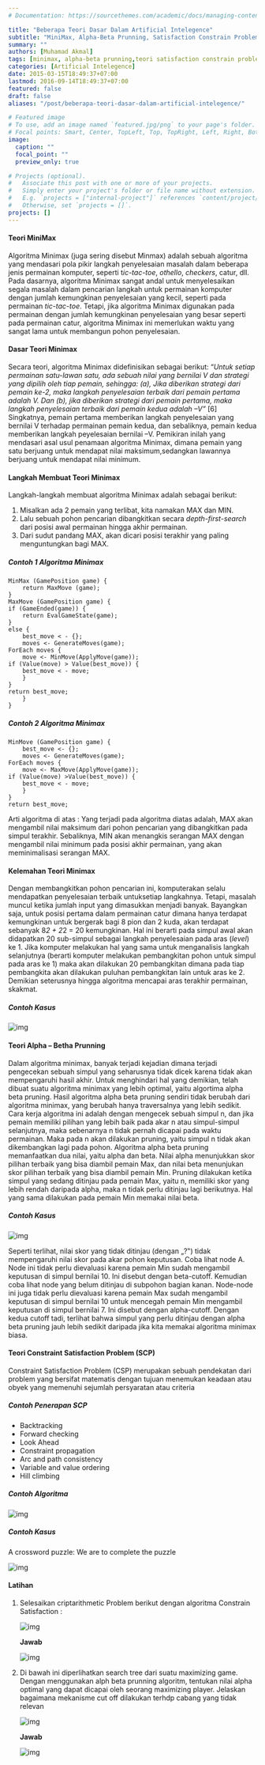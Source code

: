 ```yaml
---
# Documentation: https://sourcethemes.com/academic/docs/managing-content/

title: "Beberapa Teori Dasar Dalam Artificial Intelegence"
subtitle: "MiniMax, Alpha-Beta Prunning, Satisfaction Constrain Problem"
summary: ""
authors: [Muhamad Akmal]
tags: [minimax, alpha-beta prunning,teori satisfaction constrain problem]
categories: [Artificial Intelegence]
date: 2015-03-15T18:49:37+07:00
lastmod: 2016-09-14T18:49:37+07:00
featured: false
draft: false
aliases: "/post/beberapa-teori-dasar-dalam-artificial-intelegence/"

# Featured image
# To use, add an image named `featured.jpg/png` to your page's folder.
# Focal points: Smart, Center, TopLeft, Top, TopRight, Left, Right, BottomLeft, Bottom, BottomRight.
image:
  caption: ""
  focal_point: ""
  preview_only: true

# Projects (optional).
#   Associate this post with one or more of your projects.
#   Simply enter your project's folder or file name without extension.
#   E.g. `projects = ["internal-project"]` references `content/project/deep-learning/index.md`.
#   Otherwise, set `projects = []`.
projects: []
---
```


#### Teori MiniMax

Algoritma Minimax (juga sering disebut Minmax) adalah sebuah algoritma yang mendasari pola pikir langkah penyelesaian masalah dalam beberapa jenis permainan komputer, seperti t*ic-tac-toe*, *othello*, *checkers*, catur, dll. Pada dasarnya, algoritma Minimax sangat andal untuk menyelesaikan segala masalah dalam pencarian langkah untuk permainan komputer dengan jumlah kemungkinan penyelesaian yang kecil, seperti pada permainan *tic-tac-toe*. Tetapi, jika algoritma Minimax digunakan pada permainan dengan jumlah kemungkinan penyelesaian yang besar seperti pada permainan catur, algoritma Minimax ini memerlukan waktu yang sangat lama untuk membangun pohon penyelesaian. 

#### Dasar Teori Minimax

Secara teori, algoritma Minimax didefinisikan sebagai berikut:
 “*Untuk setiap permainan satu-lawan satu, ada sebuah nilai yang bernilai V dan strategi yang dipilih oleh tiap pemain, sehingga: (a), Jika diberikan strategi dari pemain ke-2, maka langkah penyelesaian terbaik dari pemain pertama adalah V. Dan (b), jika diberikan strategi dari pemain pertama, maka langkah penyelesaian terbaik dari pemain kedua adalah –V”* [6] Singkatnya, pemain pertama memberikan langkah penyelesaian yang bernilai V terhadap permainan pemain kedua, dan sebaliknya, pemain kedua memberikan langkah peyelesaian bernilai –V. Pemikiran inilah yang mendasari asal usul penamaan algoritma Minimax, dimana pemain yang satu berjuang untuk mendapat nilai maksimum,sedangkan lawannya berjuang untuk mendapat nilai minimum.

#### Langkah Membuat Teori Minimax


 Langkah-langkah membuat algoritma Minimax adalah sebagai berikut:

1. Misalkan ada 2 pemain yang terlibat, kita namakan MAX dan MIN.
2. Lalu sebuah pohon pencarian dibangkitkan secara *depth-first-search* dari posisi awal permainan hingga akhir permainan.
3. Dari sudut pandang MAX, akan dicari posisi terakhir yang paling menguntungkan bagi MAX.

 

##### Contoh 1 Algoritma Minimax 

```pseudocode
MinMax (GamePosition game) {
	return MaxMove (game);
}
MaxMove (GamePosition game) {
if (GameEnded(game)) {
	return EvalGameState(game);
}
else {
	best_move < - {};
	moves <- GenerateMoves(game);
ForEach moves {
	move <- MinMove(ApplyMove(game));
if (Value(move) > Value(best_move)) {
	best_move < - move;
	}
}
return best_move;
	}
}

```

##### Contoh 2 Algoritma Minimax

```pseudocode
MinMove (GamePosition game) {
	best_move <- {};
	moves <- GenerateMoves(game);
ForEach moves { 
	move <- MaxMove(ApplyMove(game));
if (Value(move) >Value(best_move)) {
	best_move < - move;
	}
}
return best_move;
```

Arti algoritma di atas : Yang terjadi pada algoritma diatas adalah, MAX akan mengambil nilai maksimum dari pohon pencarian yang dibangkitkan pada simpul terakhir. Sebaliknya, MIN akan menangkis serangan MAX dengan mengambil nilai minimum pada posisi akhir permainan, yang akan meminimalisasi serangan MAX.

#### Kelemahan Teori Minimax 

 Dengan membangkitkan pohon pencarian ini, komputerakan selalu mendapatkan penyelesaian terbaik untuksetiap langkahnya. Tetapi, masalah muncul ketika jumlah input yang dimasukkan menjadi banyak. Bayangkan saja, untuk posisi pertama dalam permainan catur dimana hanya terdapat kemungkinan untuk bergerak bagi 8 pion dan 2 kuda, akan terdapat sebanyak 8*2 + 2*2 = 20 kemungkinan. Hal ini berarti pada simpul awal akan didapatkan 20 sub-simpul sebagai langkah penyelesaian pada aras (*level*) ke 1. Jika komputer melakukan hal yang sama untuk menganalisis langkah selanjutnya (berarti komputer melakukan pembangkitan pohon untuk simpul pada aras ke 1) maka akan dilakukan 20 pembangkitan dimana pada tiap pembangkita akan dilakukan puluhan pembangkitan lain untuk aras ke 2. Demikian seterusnya hingga algoritma mencapai aras terakhir permainan, skakmat.

##### Contoh Kasus

![img](https://i.postimg.cc/G3fw0fJ8/Picture1.png)



#### Teori Alpha – Betha Prunning

Dalam algoritma minimax, banyak terjadi kejadian dimana terjadi pengecekan sebuah simpul yang seharusnya tidak dicek karena tidak akan mempengaruhi hasil akhir. Untuk menghindari hal yang demikian, telah dibuat suatu algoritma minimax yang lebih optimal, yaitu algortima alpha beta pruning. Hasil algoritma alpha beta pruning sendiri tidak berubah dari algoritma minimax, yang berubah hanya traversalnya yang lebih sedikit. Cara kerja algoritma ini adalah dengan mengecek sebuah simpul n, dan jika pemain memiliki pilihan yang lebih baik pada akar n atau simpul-simpul selanjutnya, maka sebenarnya n tidak pernah dicapai pada waktu permainan. Maka pada n akan dilakukan pruning, yaitu simpul n tidak akan dikembangkan lagi pada pohon.  Algoritma alpha beta pruning memanfaatkan dua nilai, yaitu alpha dan beta. Nilai alpha menunjukkan skor pilihan terbaik yang bisa diambil pemain Max, dan nilai beta menunjukan skor pilihan terbaik yang bisa diambil pemain Min. Pruning dilakukan ketika simpul yang sedang ditinjau pada pemain Max, yaitu n, memiliki skor  yang lebih rendah daripada alpha, maka n tidak perlu ditinjau lagi berikutnya. Hal yang sama dilakukan pada pemain Min memakai nilai beta. 

##### Contoh Kasus

![img](https://i.postimg.cc/R0T5jVX4/2.png)

 Seperti terlihat, nilai skor yang tidak ditinjau (dengan „?‟) tidak mempengaruhi nilai skor pada akar pohon keputusan. Coba lihat node A. Node ini tidak perlu dievaluasi karena pemain Min sudah mengambil keputusan di simpul bernilai 10. Ini disebut dengan beta-cutoff. Kemudian coba lihat node yang belum ditinjau di subpohon bagian kanan. Node-node ini juga tidak perlu dievaluasi karena pemain Max sudah mengambil keputusan di simpul bernilai 10 untuk mencegah pemain Min mengambil keputusan di simpul bernilai 7. Ini disebut dengan alpha-cutoff. Dengan kedua cutoff tadi, terlihat bahwa simpul yang perlu ditinjau dengan alpha beta pruning jauh lebih sedikit daripada jika kita memakai algoritma minimax biasa.



#### Teori Constraint Satisfaction Problem (SCP)

Constraint Satisfaction Problem (CSP) merupakan sebuah pendekatan dari problem yang bersifat matematis dengan tujuan menemukan keadaan atau obyek yang memenuhi sejumlah persyaratan atau criteria

##### Contoh Penerapan SCP

- Backtracking 
- Forward checking 
- Look Ahead 
- Constraint propagation 
- Arc and path consistency 
- Variable and value ordering 
- Hill climbing 

##### Contoh Algoritma

![img](https://i.postimg.cc/507c27hr/3.png) 

##### Contoh Kasus

A crossword puzzle: We are to complete the puzzle 

![img](https://i.postimg.cc/N0DSdCj0/Screen-Shot-2019-09-14-at-19-42-15.png)

#### Latihan

1. Selesaikan criptarithmetic Problem berikut dengan algoritma Constrain Satisfaction : 

   ![img](https://i.postimg.cc/hjGw68X1/Screen-Shot-2019-09-14-at-19-48-03.png)

   **Jawab**

   ![img](https://i.postimg.cc/MpyhQpkV/123123123.png)

2. Di bawah ini diperlihatkan search tree dari suatu maximizing game. Dengan menggunakan alph beta prunning algoritm, tentukan nilai alpha optimal yang dapat dicapai oleh seorang maximizing player. Jelaskan bagaimana mekanisme cut off dilakukan terhdp cabang yang tidak relevan

   ![img](https://i.postimg.cc/C16tgZDT/Screen-Shot-2019-09-14-at-19-43-27.png)

   **Jawab**

   ![img](https://i.postimg.cc/MpyhQpkV/123123123.png)